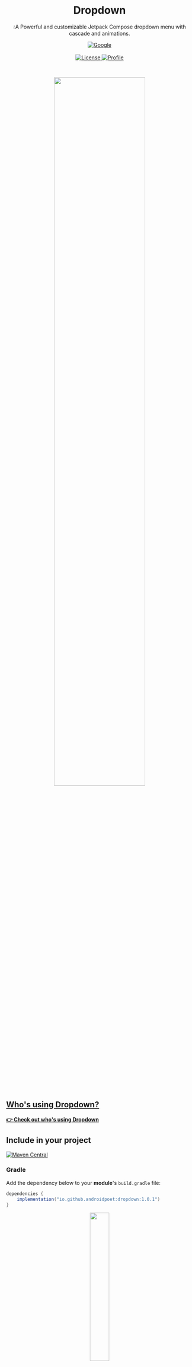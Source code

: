 <h1 align="center">Dropdown </h1>

<p align="center">
	💧A Powerful and customizable Jetpack Compose dropdown menu with cascade and animations.

</p>




<p align="center">
  <a href="https://devlibrary.withgoogle.com/authors/AndroidPoet"><img alt="Google" src="https://user-images.githubusercontent.com/13647384/162663007-d911f6ce-ac1b-4754-a63b-eadbef38087f.svg"/></a>
<br>
	<br>
  <a href="https://opensource.org/licenses/Apache-2.0"><img alt="License" src="https://img.shields.io/badge/License-Apache%202.0-blue.svg"/>
  <a href="https://github.com/AndroidPoet"><img alt="Profile" src="https://user-images.githubusercontent.com/13647384/162662962-82e3c1eb-baf8-4e21-ad26-d4c4e3c31e44.svg"/>


</p> <br>





<p align="center">
	<img src="https://user-images.githubusercontent.com/13647384/166132988-da60fd52-7b1d-48c4-b944-e6c20a8cb619.png"  width="70%"/>

</p> 

## Who's using Dropdown?
**👉 [Check out who's using Dropdown](/usecases.md)**

## Include in your project
[![Maven Central](https://img.shields.io/maven-central/v/io.github.androidpoet/dropdown.svg?label=Maven%20Central)](https://search.maven.org/artifact/io.github.androidpoet/dropdown)

### Gradle
Add the dependency below to your **module**'s `build.gradle` file:

```gradle
dependencies {
    implementation("io.github.androidpoet:dropdown:1.0.1")
}
```

<p align="center">
<img src="https://user-images.githubusercontent.com/13647384/165891266-fd51e64d-d871-4438-acb7-4a2ec43d3efd.gif" width="32%"/>

</p>	  




### Create Menu Builder
Create an instance of the `Menu Builder`.
```kotlin  
	    
fun getMenu(): MenuItem<String> {
  val menu = dropDownMenu<String> {
    item("about", "About") {
      icon(Icons.TwoTone.Language)
    }
    item("copy", "Copy") {
      icon(Icons.TwoTone.FileCopy)
    }
    item("share", "Share") {
      icon(Icons.TwoTone.Share)
      item("to_clipboard", "To clipboard") {
        item("pdf", "PDF")
        item("epub", "EPUB")
        item("web_page", "Web page")
        item("microsoft_word", "Microsoft word")
      }
      item("as_a_file", "As a file") {
        item("pdf", "PDF")
        item("epub", "EPUB")
        item("web_page", "Web page")
        item("microsoft_word", "Microsoft word")
      }
    }
    item("remove", "Remove") {
      icon(Icons.TwoTone.DeleteSweep)
      item("yep", "Yep") {
        icon(Icons.TwoTone.Done)
      }
      item("go_back", "Go back") {
        icon(Icons.TwoTone.Close)
      }
    }
  }
  return menu
}
	  
	  
```
### Create Dropdown menu
Create an instance of the `Dropdown menu`.

```kotlin  	  
@ExperimentalAnimationApi
@Composable
fun Menu(isOpen: Boolean = false, setIsOpen: (Boolean) -> Unit, itemSelected: (String) -> Unit) {
  val menu = getMenu()
  Dropdown(

    isOpen = isOpen,
    menu = menu,
    colors = dropDownMenuColors(Teal200, White),
    onItemSelected = itemSelected,
    onDismiss = { setIsOpen(false) },
    offset = DpOffset(8.dp, 0.dp),
    enter = EnterAnimation.ElevationScale,
    exit = ExitAnimation.ElevationScale,
    easing = Easing.FastOutSlowInEasing,
    enterDuration = 400,
    exitDuration = 400

  )
}	  

  
```



## Supported Animations


## Enter Animations

```kotlin
 EnterAnimation.FadeIn
 EnterAnimation.SharedAxisXForward
 EnterAnimation.SharedAxisYForward
 EnterAnimation.SharedAxisZForward
 EnterAnimation.ElevationScale
 EnterAnimation.SlideIn
 EnterAnimation.SlideInHorizontally
 EnterAnimation.SlideInVertically
 EnterAnimation.ScaleIn
 EnterAnimation.ExpandIn
 EnterAnimation.ExpandHorizontally
 EnterAnimation.ExpandVertically
```



## Exit Animations

```kotlin
 ExitAnimation.FadeOut
 ExitAnimation.SharedAxisXBackward
 ExitAnimation.SharedAxisYBackward
 ExitAnimation.SharedAxisZBackward
 ExitAnimation.ElevationScale
 ExitAnimation.SlideOut
 ExitAnimation.SlideOutHorizontally
 ExitAnimation.SlideOutVertically
 ExitAnimation.ScaleOut
 ExitAnimation.ShrinkOut
 ExitAnimation.ShrinkHorizontally
 ExitAnimation.ShrinkVertically
```


## Easing

```kotlin
 Easing.FastOutSlowInEasing
Easing.LinearOutSlowInEasing
Easing.FastOutLinearInEasing
Easing.LinearEasing
```


Fade  | SharedAxisX | SharedAxisY | SharedAxisZ |
| :---------------: | :---------------: | :---------------: | :---------------: |
| <img src="https://user-images.githubusercontent.com/13647384/165891972-ec0a4239-8998-4052-9338-1daa67fc0dce.gif" align="center" width="100%"/> | <img src="https://user-images.githubusercontent.com/13647384/165891266-fd51e64d-d871-4438-acb7-4a2ec43d3efd.gif" align="center" width="90%"/> | <img src="https://user-images.githubusercontent.com/13647384/165892730-2e2a4c81-6196-47d0-8e12-02668ccd9d9c.gif" align="center" width="90%"/> | <img src="https://user-images.githubusercontent.com/13647384/165893392-65c7a7a9-d7b6-47bb-8141-5a49aa26958b.gif" align="center" width="90%"/> |



ElevationScale  | SlideIn(SlideOut) | SlideHorizontally | SlideVertically |
| :---------------: | :---------------: | :---------------: | :---------------: |
| <img src="https://user-images.githubusercontent.com/13647384/165893392-65c7a7a9-d7b6-47bb-8141-5a49aa26958b.gif" align="center" width="100%"/> | <img src="https://user-images.githubusercontent.com/13647384/165894211-ff05c4c3-4e1d-47bb-8aac-b7272ccc2750.gif" align="center" width="100%"/> | <img src="https://user-images.githubusercontent.com/13647384/165894765-2d0821bf-dabe-4f11-848f-f09180d4f0df.gif" align="center" width="100%"/> | <img src="https://user-images.githubusercontent.com/13647384/165895557-231b55dc-1684-4b5f-b948-a640779f0eca.gif" align="center" width="100%"/> |

Scale| Expand | Expand Horizontally | Expand Vertically |
| :---------------: | :---------------: | :---------------: | :---------------: |
| <img src="https://user-images.githubusercontent.com/13647384/165896166-7d62bb01-2701-4c24-a8b0-9244409f30ec.gif" align="center" width="100%"/> | <img src="https://user-images.githubusercontent.com/13647384/165896619-d8aef09a-deea-4e75-926b-446caa3ad677.gif" align="center" width="100%"/> | <img src="https://user-images.githubusercontent.com/13647384/165897083-cc5789aa-c086-40c4-903f-6188099fdae8.gif" align="center" width="100%"/> | <img src="https://user-images.githubusercontent.com/13647384/165897576-304d84ea-bb2d-4fea-a110-e4ac77eccac2.gif" align="center" width="100%"/> |



[Demo with Snackbar](https://github.com/AndroidPoet/Dropdown/blob/master/app/src/main/java/com/androidpoet/cascademenucompose/MainActivity.kt)

## Inspiration
This library was heavily inspired  by [ComposeCookBook](https://github.com/Gurupreet/ComposeCookBook).<br>

> A Collection on all Jetpack compose UI elements, Layouts, Widgets and Demo screens to see it's potential.




<a href="https://www.flaticon.com/free-icons/list" title="list icons">List icons created by Freepik - Flaticon</a>




## Find this repository useful? :heart:
Support it by joining __[stargazers](https://github.com/AndroidPoet/Dropdown/stargazers)__ for this repository. :star: <br>
Also, __[follow me](https://github.com/AndroidPoet)__ on GitHub for more cool projects! 🤩

<a href="https://www.buymeacoffee.com/AndroidPoet" target="_blank"><img src="https://cdn.buymeacoffee.com/buttons/default-orange.png" alt="Buy Me A Coffee" height="41" width="174"></a>




# License
```xml
Copyright 2022 AndroidPoet (Ranbir Singh)

Licensed under the Apache License, Version 2.0 (the "License");
you may not use this file except in compliance with the License.
You may obtain a copy of the License at

http://www.apache.org/licenses/LICENSE-2.0

Unless required by applicable law or agreed to in writing, software
distributed under the License is distributed on an "AS IS" BASIS,
WITHOUT WARRANTIES OR CONDITIONS OF ANY KIND, either express or implied.
See the License for the specific language governing permissions and
limitations under the License.
```
